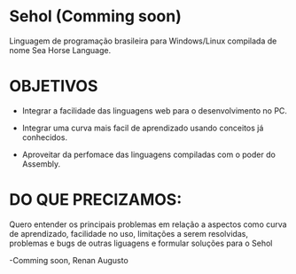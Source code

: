 # Sehol (Comming soon)
Linguagem de programação brasileira para Windows/Linux compilada de nome Sea Horse Language.

# OBJETIVOS
* Integrar a facilidade das linguagens web para o desenvolvimento no PC.

* Integrar uma curva mais facil de aprendizado usando conceitos já conhecidos.

* Aproveitar da perfomace das linguagens compiladas com o poder do Assembly.

# DO QUE PRECIZAMOS:
Quero entender os principais problemas em relação a aspectos como curva de aprendizado, facilidade no uso, limitações a serem resolvidas, problemas e bugs de outras liguagens e formular soluções para o Sehol

-Comming soon, Renan Augusto
